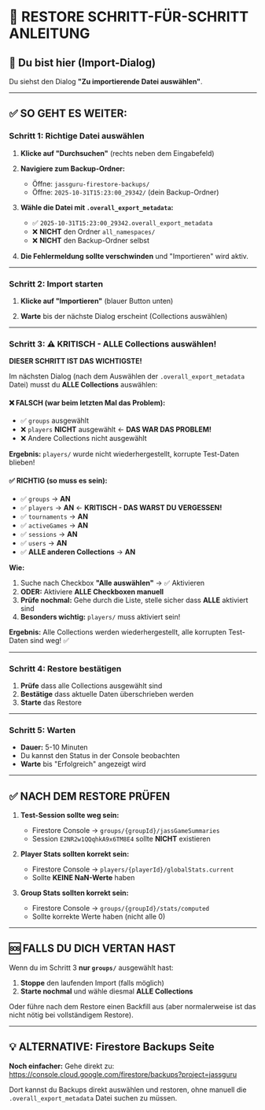 # 🔄 RESTORE SCHRITT-FÜR-SCHRITT ANLEITUNG

## 📸 Du bist hier (Import-Dialog)

Du siehst den Dialog **"Zu importierende Datei auswählen"**.

---

## ✅ SO GEHT ES WEITER:

### Schritt 1: Richtige Datei auswählen

1. **Klicke auf "Durchsuchen"** (rechts neben dem Eingabefeld)

2. **Navigiere zum Backup-Ordner:**
   - Öffne: `jassguru-firestore-backups/`
   - Öffne: `2025-10-31T15:23:00_29342/` (dein Backup-Ordner)

3. **Wähle die Datei mit `.overall_export_metadata`:**
   - ✅ `2025-10-31T15:23:00_29342.overall_export_metadata`
   - ❌ **NICHT** den Ordner `all_namespaces/`
   - ❌ **NICHT** den Backup-Ordner selbst

4. **Die Fehlermeldung sollte verschwinden** und "Importieren" wird aktiv.

---

### Schritt 2: Import starten

1. **Klicke auf "Importieren"** (blauer Button unten)

2. **Warte** bis der nächste Dialog erscheint (Collections auswählen)

---

### Schritt 3: ⚠️ KRITISCH - ALLE Collections auswählen!

**DIESER SCHRITT IST DAS WICHTIGSTE!** 

Im nächsten Dialog (nach dem Auswählen der `.overall_export_metadata` Datei) musst du **ALLE Collections** auswählen:

#### ❌ FALSCH (war beim letzten Mal das Problem):

- ✅ `groups` ausgewählt
- ❌ `players` **NICHT** ausgewählt ← **DAS WAR DAS PROBLEM!**
- ❌ Andere Collections nicht ausgewählt

**Ergebnis:** `players/` wurde nicht wiederhergestellt, korrupte Test-Daten blieben!

#### ✅ RICHTIG (so muss es sein):

- ✅ `groups` → **AN**
- ✅ `players` → **AN** ← **KRITISCH - DAS WARST DU VERGESSEN!**
- ✅ `tournaments` → **AN**
- ✅ `activeGames` → **AN**
- ✅ `sessions` → **AN**
- ✅ `users` → **AN**
- ✅ **ALLE anderen Collections** → **AN**

**Wie:**
1. Suche nach Checkbox **"Alle auswählen"** → ✅ Aktivieren
2. **ODER:** Aktiviere **ALLE Checkboxen manuell**
3. **Prüfe nochmal:** Gehe durch die Liste, stelle sicher dass **ALLE** aktiviert sind
4. **Besonders wichtig:** `players/` muss aktiviert sein!

**Ergebnis:** Alle Collections werden wiederhergestellt, alle korrupten Test-Daten sind weg! ✅

---

### Schritt 4: Restore bestätigen

1. **Prüfe** dass alle Collections ausgewählt sind
2. **Bestätige** dass aktuelle Daten überschrieben werden
3. **Starte** das Restore

---

### Schritt 5: Warten

- **Dauer:** 5-10 Minuten
- Du kannst den Status in der Console beobachten
- **Warte** bis "Erfolgreich" angezeigt wird

---

## ✅ NACH DEM RESTORE PRÜFEN

1. **Test-Session sollte weg sein:**
   - Firestore Console → `groups/{groupId}/jassGameSummaries`
   - Session `E2NR2w1QQqhkA9x6TM8E4` sollte **NICHT** existieren

2. **Player Stats sollten korrekt sein:**
   - Firestore Console → `players/{playerId}/globalStats.current`
   - Sollte **KEINE NaN-Werte** haben

3. **Group Stats sollten korrekt sein:**
   - Firestore Console → `groups/{groupId}/stats/computed`
   - Sollte korrekte Werte haben (nicht alle 0)

---

## 🆘 FALLS DU DICH VERTAN HAST

Wenn du im Schritt 3 **nur `groups/`** ausgewählt hast:

1. **Stoppe** den laufenden Import (falls möglich)
2. **Starte nochmal** und wähle diesmal **ALLE Collections**

Oder führe nach dem Restore einen Backfill aus (aber normalerweise ist das nicht nötig bei vollständigem Restore).

---

## 💡 ALTERNATIVE: Firestore Backups Seite

**Noch einfacher:** Gehe direkt zu:
https://console.cloud.google.com/firestore/backups?project=jassguru

Dort kannst du Backups direkt auswählen und restoren, ohne manuell die `.overall_export_metadata` Datei suchen zu müssen.

